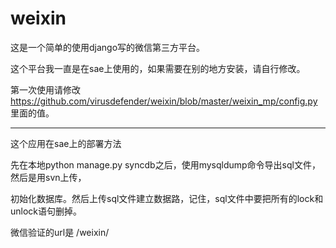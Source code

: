 weixin
======
这是一个简单的使用django写的微信第三方平台。

这个平台我一直是在sae上使用的，如果需要在别的地方安装，请自行修改。

第一次使用请修改  https://github.com/virusdefender/weixin/blob/master/weixin_mp/config.py  里面的值。

----

这个应用在sae上的部署方法

先在本地python manage.py syncdb之后，使用mysqldump命令导出sql文件，然后是用svn上传，

初始化数据库。然后上传sql文件建立数据路，记住，sql文件中要把所有的lock和unlock语句删掉。

微信验证的url是 /weixin/
